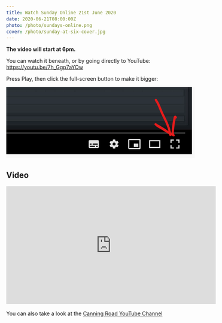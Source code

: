 ```yaml
---
title: Watch Sunday Online 21st June 2020
date: 2020-06-21T08:00:00Z
photo: /photo/sundays-online.png
cover: /photo/sunday-at-six-cover.jpg
---
```


**The video will start at 6pm.**

You can watch it beneath, or by going directly to YouTube: <https://youtu.be/7h_Ggp7aYOw>

Press Play, then click the full-screen button to make it bigger:

<img class="fn cb ma0" alt="Full screen button" src="/photo/full-screen-video.png">

## Video

<iframe width="560" height="315" src="https://www.youtube.com/embed/7h_Ggp7aYOw" frameborder="0" allow="accelerometer; autoplay; encrypted-media; gyroscope; picture-in-picture" allowfullscreen></iframe>


You can also take a look at the [Canning Road YouTube Channel](
https://www.youtube.com/channel/UCLlyMMvV26OndAy_ep7gv4A)
